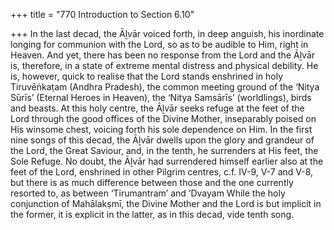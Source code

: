 +++
title = "770 Introduction to Section 6.10"

+++
In the last decad, the Āḻvār voiced forth, in deep anguish, his inordinate longing for communion with the Lord, so as to be audible to Him, right in Heaven. And yet, there has been no response from the Lord and the Āḻvār is, therefore, in a state of extreme mental distress and physical debility. He is, however, quick to realise that the Lord stands enshrined in holy Tiruvēṅkaṭam (Andhra Pradesh), the common meeting ground of the ‘Nitya Sūrīs’ (Eternal Heroes in Heaven), the ‘Nitya Samsārīs’ (worldlings), birds and beasts. At this holy centre, the Āḻvār seeks refuge at the feet of the Lord through the good offices of the Divine Mother, inseparably poised on His winsome chest, voicing forth his sole dependence on Him. In the first nine songs of this decad, the Āḻvār dwells upon the glory and grandeur of the Lord, the Great Saviour, and, in the tenth, he surrenders at His feet, the Sole Refuge. No doubt, the Āḻvār had surrendered himself earlier also at the feet of the Lord, enshrined in other Pilgrim centres, c.f. IV-9, V-7 and V-8, but there is as much difference between those and the one currently resorted to, as between ‘Tirumantram’ and ‘Dvayam While the holy conjunction of Mahālakṣmī, the Divine Mother and the Lord is but implicit in the former, it is explicit in the latter, as in this decad, vide tenth song.


